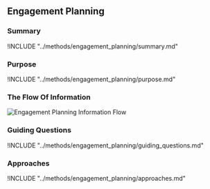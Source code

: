 ## Engagement Planning

### Summary

!INCLUDE "../methods/engagement_planning/summary.md"

### Purpose

!INCLUDE "../methods/engagement_planning/purpose.md"

### The Flow Of Information

![Engagement Planning Information Flow](images/info_flows/engagement_planning.svg)

### Guiding Questions

!INCLUDE "../methods/engagement_planning/guiding_questions.md"

### Approaches

!INCLUDE "../methods/engagement_planning/approaches.md"

